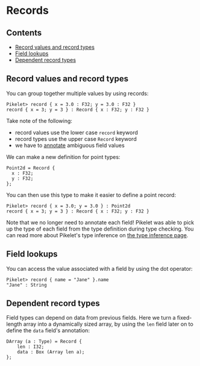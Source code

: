 # Records

## Contents

- [Record values and record types](#record-values-and-record-types)
- [Field lookups](#field-lookups)
- [Dependent record types](#dependent-record-types)

## Record values and record types

You can group together multiple values by using records:

```pikelet-repl
Pikelet> record { x = 3.0 : F32; y = 3.0 : F32 }
record { x = 3; y = 3 } : Record { x : F32; y : F32 }
```

Take note of the following:

- record values use the lower case `record` keyword
- record types use the upper case `Record` keyword
- we have to [annotate](#type-annotations) ambiguous field values

We can make a new definition for point types:

```pikelet
Point2d = Record {
  x : F32;
  y : F32;
};
```

You can then use this type to make it easier to define a point record:

```pikelet-repl
Pikelet> record { x = 3.0; y = 3.0 } : Point2d
record { x = 3; y = 3 } : Record { x : F32; y : F32 }
```

Note that we no longer need to annotate each field! Pikelet was able to pick up
the type of each field from the type definition during type checking. You can
read more about Pikelet's type inference on [the type inference page](./type-inference).

## Field lookups

You can access the value associated with a field by using the dot operator:

```pikelet-repl
Pikelet> record { name = "Jane" }.name
"Jane" : String
```

## Dependent record types

Field types can depend on data from previous fields. Here we turn a
fixed-length array into a dynamically sized array, by using the `len` field
later on to define the `data` field's annotation:

```pikelet
DArray (a : Type) = Record {
    len : I32;
    data : Box (Array len a);
};
```
